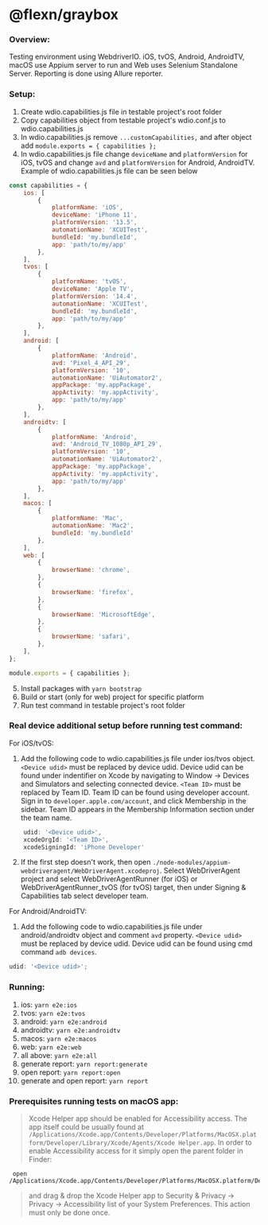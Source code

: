 # @flexn/graybox

### Overview:

Testing environment using WebdriverIO. iOS, tvOS, Android, AndroidTV, macOS use Appium server to run and Web uses Selenium Standalone Server. Reporting is done using Allure reporter.

### Setup:

1. Create wdio.capabilities.js file in testable project's root folder
2. Copy capabilities object from testable project's wdio.conf.js to wdio.capabilities.js
3. In wdio.capabilities.js remove `...customCapabilities,` and after object add `module.exports = { capabilities };`
4. In wdio.capabilities.js file change `deviceName` and `platformVersion` for iOS, tvOS and change `avd` and `platformVersion` for Android, AndroidTV. Example of wdio.capabilities.js file can be seen below

```javascript
const capabilities = {
    ios: [
        {
            platformName: 'iOS',
            deviceName: 'iPhone 11',
            platformVersion: '13.5',
            automationName: 'XCUITest',
            bundleId: 'my.bundleId',
            app: 'path/to/my/app'
        },
    ],
    tvos: [
        {
            platformName: 'tvOS',
            deviceName: 'Apple TV',
            platformVersion: '14.4',
            automationName: 'XCUITest',
            bundleId: 'my.bundleId',
            app: 'path/to/my/app'
        },
    ],
    android: [
        {
            platformName: 'Android',
            avd: 'Pixel_4_API_29',
            platformVersion: '10',
            automationName: 'UiAutomator2',
            appPackage: 'my.appPackage',
            appActivity: 'my.appActivity',
            app: 'path/to/my/app'
        },
    ],
    androidtv: [
        {
            platformName: 'Android',
            avd: 'Android_TV_1080p_API_29',
            platformVersion: '10',
            automationName: 'UiAutomator2',
            appPackage: 'my.appPackage',
            appActivity: 'my.appActivity',
            app: 'path/to/my/app'
        },
    ],
    macos: [
        {
            platformName: 'Mac',
            automationName: 'Mac2',
            bundleId: 'my.bundleId'
        },
    ],
    web: [
        {
            browserName: 'chrome',
        },
        {
            browserName: 'firefox',
        },
        {
            browserName: 'MicrosoftEdge',
        },
        {
            browserName: 'safari',
        },
    ],
};

module.exports = { capabilities };
```

5. Install packages with `yarn bootstrap`
6. Build or start (only for web) project for specific platform
7. Run test command in testable project's root folder

### Real device additional setup before running test command:

For iOS/tvOS:

1. Add the following code to wdio.capabilities.js file under ios/tvos object. `<Device udid>` must be replaced by device udid. Device udid can be found under indentifier on Xcode by navigating to Window -> Devices and Simulators and selecting connected device. `<Team ID>` must be replaced by Team ID. Team ID can be found using developer account. Sign in to `developer.apple.com/account`, and click Membership in the sidebar. Team ID appears in the Membership Information section under the team name.

```javascript
    udid: '<Device udid>',
    xcodeOrgId: '<Team ID>',
    xcodeSigningId: 'iPhone Developer'
```

2. If the first step doesn't work, then open `./node-modules/appium-webdriveragent/WebDriverAgent.xcodeproj`. Select WebDriverAgent project and select WebDriverAgentRunner (for iOS) or WebDriverAgentRunner_tvOS (for tvOS) target, then under Signing & Capabilities tab select developer team.

For Android/AndroidTV:

1. Add the following code to wdio.capabilities.js file under android/androidtv object and comment `avd` property. `<Device udid>` must be replaced by device udid. Device udid can be found using cmd command `adb devices`.

```javascript
udid: '<Device udid>';
```

### Running:

1. ios: `yarn e2e:ios`
2. tvos: `yarn e2e:tvos`
3. android: `yarn e2e:android`
4. androidtv: `yarn e2e:androidtv`
5. macos: `yarn e2e:macos`
6. web: `yarn e2e:web`
7. all above: `yarn e2e:all`
8. generate report: `yarn report:generate`
9. open report: `yarn report:open`
10. generate and open report: `yarn report`

### Prerequisites running tests on macOS app:

> Xcode Helper app should be enabled for Accessibility access. The app itself could be usually found at `/Applications/Xcode.app/Contents/Developer/Platforms/MacOSX.platform/Developer/Library/Xcode/Agents/Xcode Helper.app`. In order to enable Accessibility access for it simply open the parent folder in Finder:

```
 open /Applications/Xcode.app/Contents/Developer/Platforms/MacOSX.platform/Developer/Library/Xcode/Agents/
```

> and drag & drop the Xcode Helper app to Security & Privacy -> Privacy -> Accessibility list of your System Preferences. This action must only be done once.
